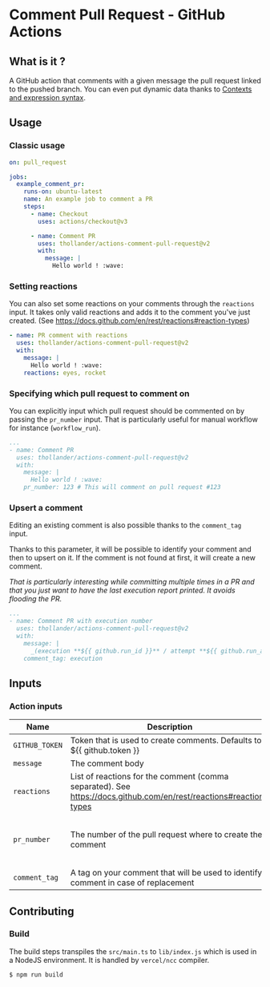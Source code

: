 # Comment Pull Request - GitHub Actions

## What is it ?

A GitHub action that comments with a given message the pull request linked to the pushed branch.
You can even put dynamic data thanks to [Contexts and expression syntax](https://help.github.com/en/actions/automating-your-workflow-with-github-actions/contexts-and-expression-syntax-for-github-actions).

## Usage

### Classic usage

```yml
on: pull_request

jobs:
  example_comment_pr:
    runs-on: ubuntu-latest
    name: An example job to comment a PR
    steps:
      - name: Checkout
        uses: actions/checkout@v3

      - name: Comment PR
        uses: thollander/actions-comment-pull-request@v2
        with:
          message: |
            Hello world ! :wave:
```


### Setting reactions

You can also set some reactions on your comments through the `reactions` input.
It takes only valid reactions and adds it to the comment you've just created. (See https://docs.github.com/en/rest/reactions#reaction-types)

```yml
- name: PR comment with reactions
  uses: thollander/actions-comment-pull-request@v2
  with:
    message: |
      Hello world ! :wave:
    reactions: eyes, rocket
```

### Specifying which pull request to comment on

You can explicitly input which pull request should be commented on by passing the `pr_number` input.
That is particularly useful for manual workflow for instance (`workflow_run`).

```yml
...
- name: Comment PR
  uses: thollander/actions-comment-pull-request@v2
  with:
    message: |
      Hello world ! :wave:
    pr_number: 123 # This will comment on pull request #123
```


### Upsert a comment

Editing an existing comment is also possible thanks to the `comment_tag` input.

Thanks to this parameter, it will be possible to identify your comment and then to upsert on it. 
If the comment is not found at first, it will create a new comment.

_That is particularly interesting while committing multiple times in a PR and that you just want to have the last execution report printed. It avoids flooding the PR._

```yml
...
- name: Comment PR with execution number
  uses: thollander/actions-comment-pull-request@v2
  with:
    message: |
      _(execution **${{ github.run_id }}** / attempt **${{ github.run_attempt }}**)_
    comment_tag: execution
```

## Inputs 

### Action inputs

| Name | Description | Required | Default |
| --- | --- | --- | --- |
| `GITHUB_TOKEN` | Token that is used to create comments. Defaults to ${{ github.token }} | ✅ | |
| `message` | The comment body | ✅ | |
| `reactions` | List of reactions for the comment (comma separated). See https://docs.github.com/en/rest/reactions#reaction-types  | | |
| `pr_number` | The number of the pull request where to create the comment | | current pull-request/issue number (deduced from context) |
| `comment_tag` | A tag on your comment that will be used to identify a comment in case of replacement | | |

## Contributing

### Build

The build steps transpiles the `src/main.ts` to `lib/index.js` which is used in a NodeJS environment.
It is handled by `vercel/ncc` compiler.

```sh
$ npm run build
```
